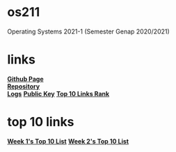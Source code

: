# os211
Operating Systems 2021-1 (Semester Genap 2020/2021)

# links
[**Github Page**](https://csq307.github.io/os211/)\
[**Repository**](https://github.com/csq307/os211)\
[**Logs**](https://github.com/csq307/os211/blob/master/TXT/mylog.txt)
[**Public Key**](link)
[**Top 10 Links Rank**](link)

# top 10 links
[**Week 1's Top 10 List**](w01.md)
[**Week 2's Top 10 List**](w02.md)
